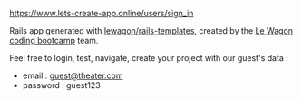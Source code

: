 https://www.lets-create-app.online/users/sign_in

Rails app generated with [lewagon/rails-templates](https://github.com/lewagon/rails-templates), created by the [Le Wagon coding bootcamp](https://www.lewagon.com) team.

Feel free to login, test, navigate, create your project with our guest's data :
- email : guest@theater.com
- password : guest123
